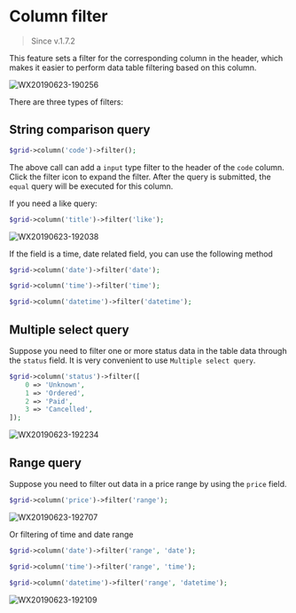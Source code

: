 # Column filter

> Since v.1.7.2

This feature sets a filter for the corresponding column in the header, which makes it easier to perform data table filtering based on this column.

![WX20190623-190256](https://user-images.githubusercontent.com/1479100/59975300-843cb380-95e9-11e9-9479-bf3f7329cffb.png)

There are three types of filters:

## String comparison query

```php
$grid->column('code')->filter();
```

The above call can add a `input` type filter to the header of the `code` column. Click the filter icon to expand the filter. After the query is submitted, the `equal` query will be executed for this column.

If you need a like query:

```php
$grid->column('title')->filter('like');
```

![WX20190623-192038](https://user-images.githubusercontent.com/1479100/59975592-3ecdb580-95ec-11e9-94f5-a6d5a33fb889.png)

If the field is a time, date related field, you can use the following method

```php
$grid->column('date')->filter('date');

$grid->column('time')->filter('time');

$grid->column('datetime')->filter('datetime');
```

## Multiple select query

Suppose you need to filter one or more status data in the table data through the `status` field. It is very convenient to use `Multiple select query`.

```php
$grid->column('status')->filter([
    0 => 'Unknown',
    1 => 'Ordered',
    2 => 'Paid',
    3 => 'Cancelled',
]);
```

![WX20190623-192234](https://user-images.githubusercontent.com/1479100/59975605-79cfe900-95ec-11e9-8d29-c4d169d9dcff.png)

## Range query

Suppose you need to filter out data in a price range by using the `price` field.

```php
$grid->column('price')->filter('range');
```

![WX20190623-192707](https://user-images.githubusercontent.com/1479100/59975636-de8b4380-95ec-11e9-82f9-ddd45d05152f.png)

Or filtering of time and date range

```php
$grid->column('date')->filter('range', 'date');

$grid->column('time')->filter('range', 'time');

$grid->column('datetime')->filter('range', 'datetime');
```

![WX20190623-192109](https://user-images.githubusercontent.com/1479100/59975593-3ecdb580-95ec-11e9-9cfc-32dbe27a175a.png)
